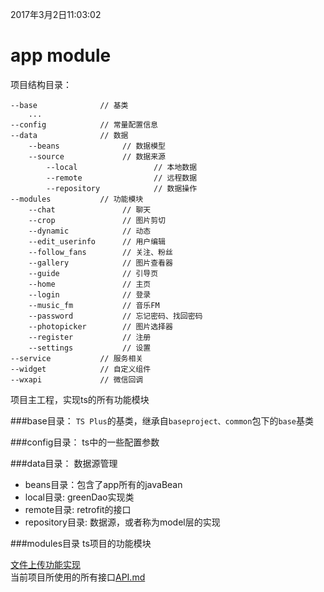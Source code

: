 2017年3月2日11:03:02
# app module

项目结构目录：
```shell
--base              // 基类
    ...
--config            // 常量配置信息
--data              // 数据
    --beans              // 数据模型
    --source             // 数据来源
        --local                 // 本地数据
        --remote                // 远程数据
        --repository            // 数据操作
--modules           // 功能模块
    --chat               // 聊天
    --crop               // 图片剪切
    --dynamic            // 动态
    --edit_userinfo      // 用户编辑
    --follow_fans        // 关注、粉丝
    --gallery            // 图片查看器
    --guide              // 引导页
    --home               // 主页
    --login              // 登录
    --music_fm           // 音乐FM
    --password           // 忘记密码、找回密码
    --photopicker        // 图片选择器
    --register           // 注册
    --settings           // 设置
--service           // 服务相关
--widget            // 自定义组件
--wxapi             // 微信回调
```
项目主工程，实现ts的所有功能模块

###base目录：
`TS Plus`的基类，继承自`baseproject、common`包下的`base`基类

###config目录：
    ts中的一些配置参数

###data目录：
    数据源管理
 - beans目录：包含了app所有的javaBean
 - local目录:  greenDao实现类
 - remote目录: retrofit的接口
 - repository目录: 数据源，或者称为model层的实现

###modules目录
    ts项目的功能模块


[文件上传功能实现](UPLOADFILE.md)<br>
当前项目所使用的所有接口[API.md](API.md)
